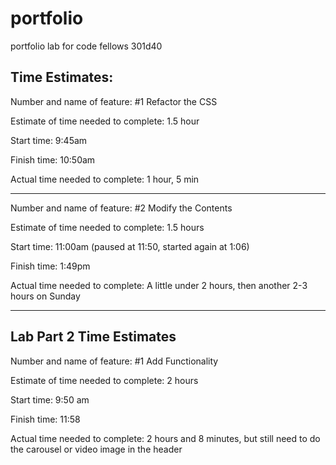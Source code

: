 # portfolio
portfolio lab for code fellows 301d40

## Time Estimates:

Number and name of feature: #1 Refactor the CSS

Estimate of time needed to complete: 1.5 hour

Start time: 9:45am

Finish time: 10:50am

Actual time needed to complete: 1 hour, 5 min

--------

Number and name of feature: #2 Modify the Contents

Estimate of time needed to complete: 1.5 hours

Start time: 11:00am (paused at 11:50, started again at 1:06)

Finish time: 1:49pm

Actual time needed to complete: A little under 2 hours, then another 2-3 hours on Sunday

--------

## Lab Part 2 Time Estimates

Number and name of feature: #1 Add Functionality

Estimate of time needed to complete: 2 hours

Start time: 9:50 am

Finish time: 11:58

Actual time needed to complete: 2 hours and 8 minutes, but still need to do the carousel or video image in the header